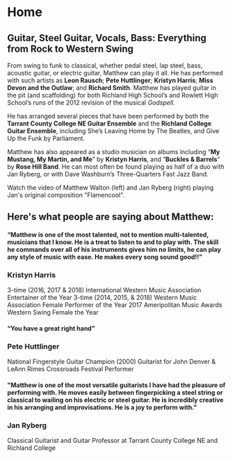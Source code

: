 # Home
## Guitar, Steel Guitar, Vocals, Bass: Everything from Rock to Western Swing

From swing to funk to classical, whether pedal steel, lap steel, bass, acoustic guitar, or electric guitar, Matthew can play it all. He has performed with such artists as **Leon Rausch**; **Pete Huttlinger**; **Kristyn Harris**; **Miss Devon and the Outlaw**; and **Richard Smith**. Matthew has played guitar in the pit (and scaffolding) for both Richland High School’s and Rowlett High School’s runs of the 2012 revision of the musical _Godspell_.

He has arranged several pieces that have been performed by both the **Tarrant County College NE Guitar Ensemble** and the **Richland College Guitar Ensemble**, including She’s Leaving Home by The Beatles, and Give Up the Funk by Parliament.

Matthew has also appeared as a studio musician on albums including “**My Mustang, My Martin, and Me**” by **Kristyn Harris**, and “**Buckles & Barrels**” by **Rose Hill Band**. He can most often be found playing as half of a duo with Jan Ryberg, or with Dave Washburn’s Three-Quarters Fast Jazz Band.

Watch the video of Matthew Walton (left) and Jan Ryberg (right) playing Jan's original composition "Flamencool".

## Here's what people are saying about Matthew:

#### “Matthew is one of the most talented, not to mention multi-talented, musicians that I know. He is a treat to listen to and to play with. The skill he commands over all of his instruments gives him no limits, he can play any style of music with ease. He makes every song sound good!!”
### Kristyn Harris
3-time (2016, 2017 & 2018) International Western Music Association Entertainer of the Year
3-time (2014, 2015, & 2018) Western Music Association Female Performer of the Year
2017 Ameripolitan Music Awards Western Swing Female the Year

#### “You have a great right hand”
### Pete Huttlinger
National Fingerstyle Guitar Champion (2000)
Guitarist for John Denver & LeAnn Rimes
Crossroads Festival Performer

#### "Matthew is one of the most versatile guitarists I have had the pleasure of performing with. He moves easily between fingerpicking a steel string or classical to wailing on his electric or steel guitar. He is incredibly creative in his arranging and improvisations. He is a joy to perform with."
### Jan Ryberg
Classical Guitarist and Guitar Professor at Tarrant County College NE and Richland College
